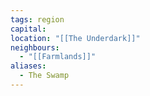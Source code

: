 ```yaml
---
tags: region
capital: 
location: "[[The Underdark]]"
neighbours:
  - "[[Farmlands]]"
aliases:
  - The Swamp
---
```

